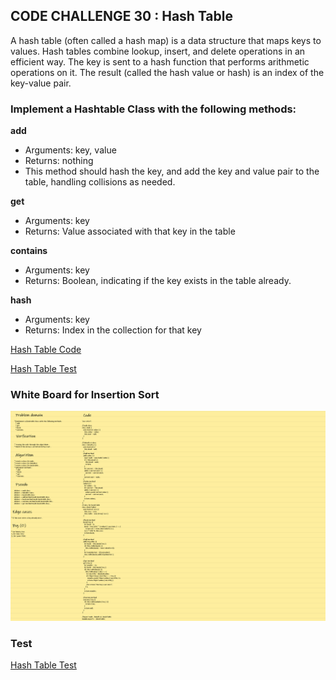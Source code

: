 ## **CODE CHALLENGE 30 : Hash Table**

A hash table (often called a hash map) is a data structure that maps keys to values. Hash tables combine lookup, insert, and delete operations in an efficient way. The key is sent to a hash function that performs arithmetic operations on it. The result (called the hash value or hash) is an index of the key-value pair.

### **Implement a Hashtable Class with the following methods:**

**add**
* Arguments: key, value
* Returns: nothing
* This method should hash the key, and add the key and value pair to the table, handling collisions as needed.

**get**
* Arguments: key
* Returns: Value associated with that key in the table

**contains**
* Arguments: key
* Returns: Boolean, indicating if the key exists in the table already.

**hash**
* Arguments: key
* Returns: Index in the collection for that key

[Hash Table Code](https://github.com/farahalwahaibi/data-structures-and-algorithms-401/blob/main/code-challenge30/hashtable.js)

[Hash Table Test](https://github.com/farahalwahaibi/data-structures-and-algorithms-401/blob/main/code-challenge30/__test__/hashtable.test.js)



### **White Board for Insertion Sort**

![white-board](2.png)



### **Test**

[Hash Table Test](https://github.com/farahalwahaibi/data-structures-and-algorithms-401/blob/main/code-challenge30/__test__/hashtable.test.js)

